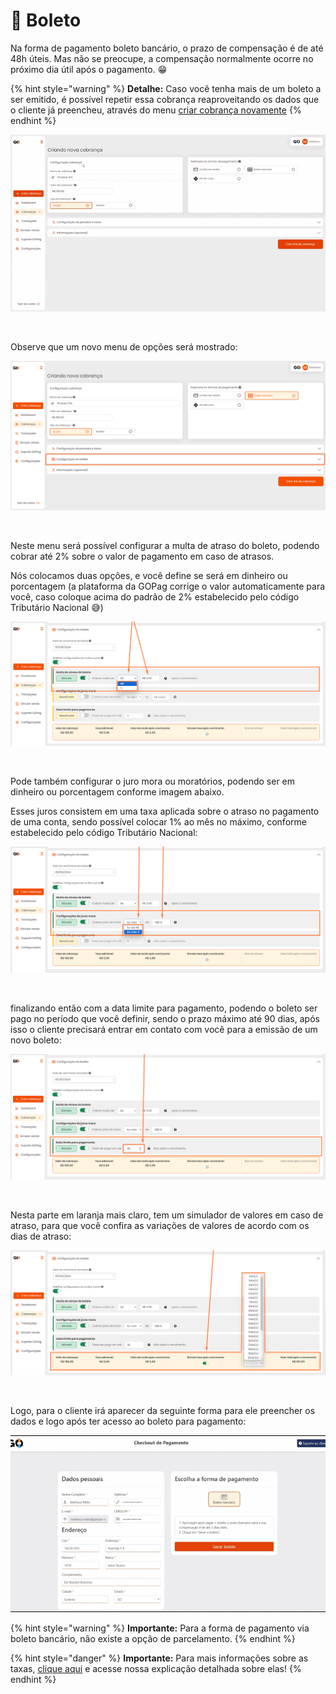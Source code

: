# 📄 Boleto

Na forma de pagamento boleto bancário, o prazo de compensação é de até 48h úteis. Mas não se preocupe, a compensação normalmente ocorre no próximo dia útil após o pagamento. 😁


{% hint style="warning" %}
**Detalhe:**  Caso você tenha mais de um boleto a ser emitido, é possível repetir essa cobrança reaproveitando os dados que o cliente já preencheu, através do menu [criar cobrança novamente](https://docs.gopag.com.br/criar_cobranca/link_cobranca)
{% endhint %}


![](/assets/prints/criar_cobranca_formas_pagamento_boleto_1.gif)

<br>

Observe que um novo menu de opções será mostrado:

![](/assets/prints/criar_cobranca_formas_pagamento_boleto_2.png)

<br>

Neste menu será possível configurar a multa de atraso do boleto, podendo cobrar até 2% sobre o valor de pagamento em caso de atrasos. 

Nós colocamos duas opções, e você define se será em dinheiro ou porcentagem (a plataforma da GOPag corrige o valor automaticamente para você, caso coloque acima do padrão de 2% estabelecido pelo código Tributário Nacional 😅)

![](/assets/prints/criar_cobranca_formas_pagamento_boleto_3.png)

<br>

Pode também configurar o juro mora ou moratórios, podendo ser em dinheiro ou porcentagem conforme imagem abaixo. 

Esses juros consistem em uma taxa aplicada sobre o atraso no pagamento de uma conta, sendo possível colocar 1% ao mês no máximo, conforme estabelecido pelo código Tributário Nacional:

![](/assets/prints/criar_cobranca_formas_pagamento_boleto_4.png)

<br>

finalizando então com a data limite para pagamento, podendo o boleto ser pago no período que você definir, sendo o prazo máximo até 90 dias, após isso o cliente precisará entrar em contato com você para a emissão de um novo boleto:

![](/assets/prints/criar_cobranca_formas_pagamento_boleto_5.png)

<br>

Nesta parte em laranja mais claro, tem um simulador de valores em caso de atraso, para que você confira as variações de valores de acordo com os dias de atraso:

![](/assets/prints/criar_cobranca_formas_pagamento_boleto_6.png)

<br>

Logo, para o cliente irá aparecer da seguinte forma para ele preencher os dados e logo após ter acesso ao boleto para pagamento:

![](/assets/prints/criar_cobranca_formas_pagamento_boleto__7.gif)

{% hint style="warning" %}
**Importante:**  Para a forma de pagamento via boleto bancário, não existe a opção de parcelamento.
{% endhint %}

{% hint style="danger" %}
**Importante:**  Para mais informações sobre as taxas, [clique aqui](https://docs.gopag.com.br/simular_venda) e acesse nossa explicação detalhada sobre elas!
{% endhint %}
